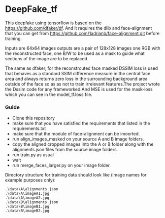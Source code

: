 # DeepFake_tf
This deepfake using tensorflow is based on the https://github.com/dfaker/df. And it requires the dlib and face-alignment that you can get from https://github.com/1adrianb/face-alignment.git before training.

Inputs are 64x64 images outputs are a pair of 128x128 images one RGB with the reconstructed face, one B/W to be used as a mask to guide what sections of the image are to be replaced.

The same as dfaker, for the reconstrcuted face masked DSSIM loss is used that behaves as a standard SSIM difference measure in the central face area and always returns zero loss in the surrounding background area outside of the face so as as not to train irrelevant features.The project wrote the Dssim code for any frameworked.And MSE is used for the mask-loss which you can see in the model_tf.loss file.
### Guide

* Clone this repository
* make sure that you have satisfied the requirements that listed in the requirements.txt
* make sure that the module of face-alignment can be imoorted.
* run align_images_masked on your source A and B image folders.
* copy the aligned cropped images into the A or B folder along with the alignments.json files from the source image folders.
* run train.py as usual
* wait
* run merge_faces_larger.py on your image folder.

Directory structure for training data should look like (image names for example purposes only):

    .\data\A\alignments.json
    .\data\A\imageA1.jpg
    .\data\A\imageA2.jpg
    .\data\B\alignments.json
    .\data\B\imageB1.jpg
    .\data\B\imageB2.jpg



